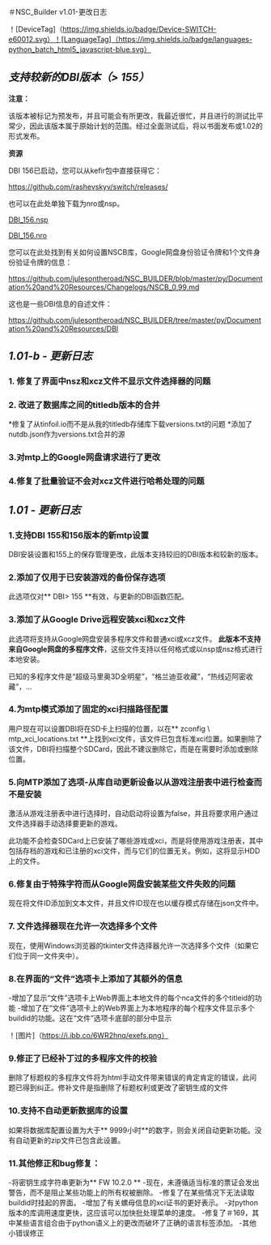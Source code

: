 ＃NSC_Builder v1.01-更改日志

！[DeviceTag]（https://img.shields.io/badge/Device-SWITCH-e60012.svg）！[LanguageTag]（https://img.shields.io/badge/languages-python_batch_html5_javascript-blue.svg）

## *支持较新的DBI版本（> 155）*

**注意：**

该版本被标记为预发布，并且可能会有所更改，我最近很忙，并且进行的测试比平常少，因此该版本属于原始计划的范围。经过全面测试后，将以书面发布或1.02的形式发布。

**资源**

DBI 156已启动，您可以从kefir包中直接获得它：

https://github.com/rashevskyv/switch/releases/

也可以在此处单独下载为nro或nsp。

[DBI_156.nsp](https://github.com/julesontheroad/NSC_BUILDER/raw/master/py/Documentation%20and%20Resources/DBI/156/DBI_0591703820420000.nsp)

[DBI_156.nro](https://github.com/julesontheroad/NSC_BUILDER/raw/master/py/Documentation%20and%20Resources/DBI/156/DBI.nro)

您可以在此处找到有关如何设置NSCB库，Google网盘身份验证令牌和1个文件身份验证令牌的信息：

https://github.com/julesontheroad/NSC_BUILDER/blob/master/py/Documentation%20and%20Resources/Changelogs/NSCB_0.99.md

这也是一些DBI信息的自述文件：

https://github.com/julesontheroad/NSC_BUILDER/tree/master/py/Documentation%20and%20Resources/DBI

## *1.01-b - 更新日志*
### 1. 修复了界面中nsz和xcz文件不显示文件选择器的问题
### 2. 改进了数据库之间的titledb版本的合并

*修复了从tinfoil.io而不是从我的titledb存储库下载versions.txt的问题
*添加了nutdb.json作为versions.txt合并的源

### 3.对mtp上的Google网盘请求进行了更改

### 4.修复了批量验证不会对xcz文件进行哈希处理的问题

## *1.01 - 更新日志*

### 1.支持DBI 155和156版本的新mtp设置

DBI安装设置和155上的保存管理更改，此版本支持较旧的DBI版本和较新的版本。

### 2.添加了仅用于已安装游戏的备份保存选项

此选项仅对** DBI> 155 **有效，与更新的DBI函数匹配。

### 3.添加了从Google Drive远程安装xci和xcz文件

此选项将支持从Google网盘安装多程序文件和普通xci或xcz文件。 **此版本不支持来自Google网盘的多程序文件**，这些文件支持以任何格式或以nsp或nsz格式进行本地安装。

已知的多程序文件是“超级马里奥3D全明星”，“格兰迪亚收藏”，“热线迈阿密收藏”，...

### 4.为mtp模式添加了固定的xci扫描路径配置

用户现在可以设置DBI将在SD卡上扫描的位置，以在** zconfig \ mtp_xci_locations.txt **上找到xci文件，该文件已包含标准xci位置。如果删除了该文件，DBI将扫描整个SDCard，因此不建议删除它，而是在需要时添加或删除位置。

### 5.向MTP添加了选项-从库自动更新设备以从游戏注册表中进行检查而不是安装

激活从游戏注册表中进行选择时，自动启动将设置为false，并且将要求用户通过文件选择器手动选择要更新的游戏。

此功能不会检查SDCard上已安装了哪些游戏或xci，而是将使用游戏注册表，其中包括存档的游戏和已注册的xci文件，而与它们的位置无关。例如，这将显示HDD上的文件。

### 6.修复由于特殊字符而从Google网盘安装某些文件失败的问题

现在将文件ID添加到文本文件，并且文件ID现在也以缓存模式存储在json文件中。

### 7. 文件选择器现在允许一次选择多个文件

现在，使用Windows浏览器的tkinter文件选择器允许一次选择多个文件（如果它们位于同一文件夹中）。

### 8.在界面的“文件”选项卡上添加了其额外的信息

-增加了显示“文件”选项卡上Web界面上本地文件的每个nca文件的多个titleid的功能
-增加了在“文件”选项卡上的Web界面上为本地程序的每个程序文件显示多个buildid的功能。这在“文件”选项卡底部的部分中显示

！[图片]（https://i.ibb.co/6WR2hnq/exefs.png）

### 9.修正了已经补丁过的多程序文件的校验

删除了标题权的多程序文件将为html手动文件带来错误的肯定肯定的错误，此问题已得到纠正。修补文件是指删除了标题权利或更改了密钥生成的文件

### 10.支持不自动更新数据库的设置

如果将数据库配置设置为大于** 9999小时**的数字，则会关闭自动更新功能。没有自动更新的zip文件已包含此设置。

### 11.其他修正和bug修复：

-将密钥生成字符串更新为** FW 10.2.0 **
-现在，未遵循适当标准的票证会发出警告，而不是阻止某些功能上的所有权被删除。
-修复了在某些情况下无法读取buildid时挂起的界面。
-增加了有关螺母信息的xci证书的更好表示。
-对python版本的库调用速度更快，这应该可以加快批处理菜单的速度。
-修复了＃169，其中某些语言组合由于python语义上的更改而破坏了正确的语言标签添加。
-其他小错误修正